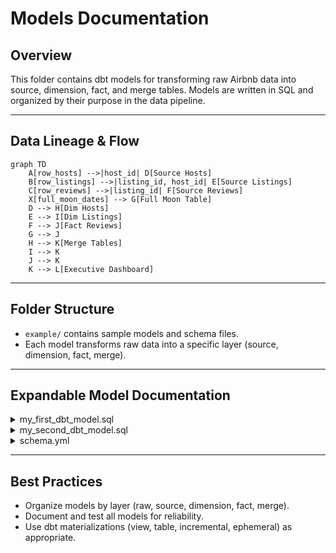 # Models Documentation

## Overview
This folder contains dbt models for transforming raw Airbnb data into source, dimension, fact, and merge tables. Models are written in SQL and organized by their purpose in the data pipeline.

---

## Data Lineage & Flow
```mermaid
graph TD
    A[row_hosts] -->|host_id| D[Source Hosts]
    B[row_listings] -->|listing_id, host_id| E[Source Listings]
    C[row_reviews] -->|listing_id| F[Source Reviews]
    X[full_moon_dates] --> G[Full Moon Table]
    D --> H[Dim Hosts]
    E --> I[Dim Listings]
    F --> J[Fact Reviews]
    G --> J
    H --> K[Merge Tables]
    I --> K
    J --> K
    K --> L[Executive Dashboard]
```

---

## Folder Structure
- `example/` contains sample models and schema files.
- Each model transforms raw data into a specific layer (source, dimension, fact, merge).

---

## Expandable Model Documentation
<details>
<summary>my_first_dbt_model.sql</summary>
Transforms raw listings data into a cleaned source or dimension table. See SQL logic in `example/my_first_dbt_model.sql`.
</details>

<details>
<summary>my_second_dbt_model.sql</summary>
Aggregates or further transforms listings data for analytics. See SQL logic in `example/my_second_dbt_model.sql`.
</details>

<details>
<summary>schema.yml</summary>
Defines tests and documentation for models. See `example/schema.yml` for details.
</details>

---

## Best Practices
- Organize models by layer (raw, source, dimension, fact, merge).
- Document and test all models for reliability.
- Use dbt materializations (view, table, incremental, ephemeral) as appropriate.
